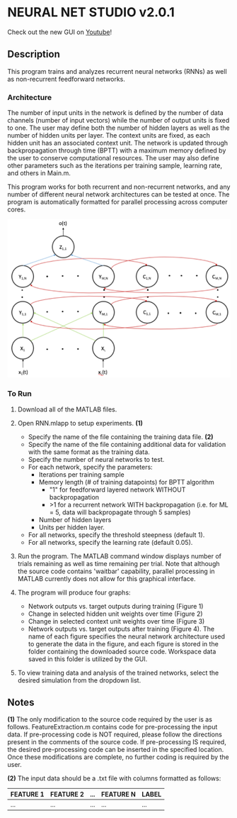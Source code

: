 # NEURAL NET STUDIO v2.0.1

Check out the new GUI on [Youtube](https://www.youtube.com/watch?v=WBxCHDFzexQ)!

## Description
This program trains and analyzes recurrent neural networks (RNNs) as well as non-recurrent feedforward networks.

### Architecture
The number of input units in the network is defined by the number of data channels (number of input vectors) while the number of output units is fixed to one. The user may define both the number of hidden layers as well as the number of hidden units per layer. The context units are fixed, as each hidden unit has an associated context unit. The network is updated through backpropagation through time (BPTT) with a maximum memory defined by the user to conserve computational resources. The user may also define other parameters such as the iterations per training sample, learning rate, and others in Main.m.

This program works for both recurrent and non-recurrent networks, and any number of different neural network architectures can be tested at once. The program is automatically formatted for parallel processing across computer cores.

![Recurrent Neural Network Architecture](RNN.png)

### To Run
1. Download all of the MATLAB files.

2. Open RNN.mlapp to setup experiments. **(1)**
	- Specify the name of the file containing the training data file. **(2)**
	- Specify the name of the file containing additional data for validation with the same format as the training data.
	- Specify the number of neural networks to test.
	- For each network, specify the parameters:
		- Iterations per training sample
		- Memory length (# of training datapoints) for BPTT algorithm
			- "1" for feedforward layered network WITHOUT backpropagation
			- \>1 for a recurrent network WITH backpropagation
			(i.e. for ML = 5, data will backpropagate through 5 samples)
		- Number of hidden layers
		- Units per hidden layer.
	- For all networks, specify the threshold steepness (default 1).
	- For all networks, specify the learning rate (default 0.05).

3. Run the program. The MATLAB command window displays number of trials remaining as well as time remaining per trial. Note that although the source code contains 'waitbar' capability, parallel processing in MATLAB currently does not allow for this graphical interface.

4. The program will produce four graphs:
	- Network outputs vs. target outputs during training (Figure 1)
	- Change in selected hidden unit weights over time (Figure 2)
	- Change in selected context unit weights over time (Figure 3)
	- Network outputs vs. target outputs after training (Figure 4).
The name of each figure specifies the neural network architecture used to generate the data in the figure, and each figure is stored in the folder containing the downloaded source code. Workspace data saved in this folder is utilized by the GUI.

5. To view training data and analysis of the trained networks, select the desired simulation from the dropdown list.

## Notes
**(1)** The only modification to the source code required by the user is as follows. FeatureExtraction.m contains code for pre-processing the input data. If pre-processing code is NOT required, please follow the directions present in the comments of the source code. If pre-processing IS required, the desired pre-processing code can be inserted in the specified location. Once these modifications are complete, no further coding is required by the user.

**(2)** The input data should be a .txt file with columns formatted as follows:

FEATURE 1 | FEATURE 2 | ... | FEATURE N | LABEL
----------|-----------|-----|-----------|------
... | ... | ... | ... | ...

